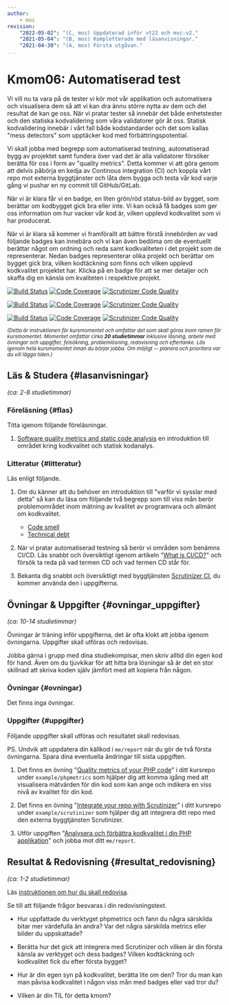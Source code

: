 ```yaml
---
author:
    - mos
revision:
    "2022-05-02": "(C, mos) Uppdaterad inför vt22 och mvc-v2."
    "2021-05-04": "(B, mos) Kompletterade med läsanvisningar."
    "2021-04-30": "(A, mos) Första utgåvan."
...
```

Kmom06: Automatiserad test
==================================

Vi vill nu ta vara på de tester vi kör mot vår applikation och automatisera och visualisera dem så att vi kan dra ännu större nytta av dem och det resultat de kan ge oss. När vi pratar tester så innebär det både enhetstester och den statiska kodvalidering som våra validatorer gör åt oss. Statisk kodvalidering innebär i vårt fall både kodstandarder och det som kallas "mess detectors" som upptäcker kod med förbättringspotential.

Vi skall jobba med begrepp som automatiserad testning, automatiserad bygg av projektet samt fundera över vad det är alla validatorer försöker berätta för oss i form av "quality metrics". Detta kommer vi att göra genom att delvis påbörja en kedja av Continous integration (CI) och koppla vårt repo mot externa byggtjänster och låta dem bygga och testa vår kod varje gång vi pushar en ny commit till GitHub/GitLab.

När vi är klara får vi en badge, en liten grön/röd status-bild av bygget, som berättar om kodbygget gick bra eller inte. Vi kan också få badges som ger oss information om hur vacker vår kod är, vilken upplevd kodkvalitet som vi har producerat.

När vi är klara så kommer vi framförallt att bättre förstå innebörden av vad följande badges kan innebära och vi kan även bedöma om de eventuellt berättar något om ordning och reda samt kodkvaliteten i det projekt som de representerar. Nedan badges representerar olika projekt och berättar om bygget gick bra, vilken kodtäckning som finns och vilken upplevd kodkvalitet projektet har. Klicka på en badge för att se mer detaljer och skaffa dig en känsla om kvaliteten i respektive projekt.

[![Build Status](https://scrutinizer-ci.com/g/canax/router/badges/build.png?b=master)](https://scrutinizer-ci.com/g/canax/router/build-status/master) [![Code Coverage](https://scrutinizer-ci.com/g/canax/router/badges/coverage.png?b=master)](https://scrutinizer-ci.com/g/canax/router/?branch=master) [![Scrutinizer Code Quality](https://scrutinizer-ci.com/g/canax/router/badges/quality-score.png?b=master)](https://scrutinizer-ci.com/g/canax/router/?branch=master)

[![Build Status](https://scrutinizer-ci.com/g/canax/database/badges/build.png?b=master)](https://scrutinizer-ci.com/g/canax/database/build-status/master) [![Code Coverage](https://scrutinizer-ci.com/g/canax/database/badges/coverage.png?b=master)](https://scrutinizer-ci.com/g/canax/database/?branch=master) [![Scrutinizer Code Quality](https://scrutinizer-ci.com/g/canax/database/badges/quality-score.png?b=master)](https://scrutinizer-ci.com/g/canax/database/?branch=master)

[![Build Status](https://scrutinizer-ci.com/g/mosbth/cimage/badges/build.png?b=master)](https://scrutinizer-ci.com/g/mosbth/cimage/build-status/master) [![Code Coverage](https://scrutinizer-ci.com/g/mosbth/cimage/badges/coverage.png?b=master)](https://scrutinizer-ci.com/g/mosbth/cimage/?branch=master) [![Scrutinizer Code Quality](https://scrutinizer-ci.com/g/mosbth/cimage/badges/quality-score.png?b=master)](https://scrutinizer-ci.com/g/mosbth/cimage/?branch=master)

<!-- more -->

<small><i>(Detta är instruktionen för kursmomentet och omfattar det som skall göras inom ramen för kursmomentet. Momentet omfattar cirka **20 studietimmar** inklusive läsning, arbete med övningar och uppgifter, felsökning, problemlösning, redovisning och eftertanke. Läs igenom hela kursmomentet innan du börjar jobba. Om möjligt -- planera och prioritera var du vill lägga tiden.)</i></small>



Läs & Studera  {#lasanvisningar}
---------------------------------

*(ca: 2-8 studietimmar)*



### Föreläsning {#flas}

Titta igenom följande föreläsningar.

1. [Software quality metrics and static code analysis](./../forelasning/quality) en introduktion till området kring kodkvalitet och statisk kodanalys.

<!--
Se igenom föreläsningen om den har rätt fokus, gör en uppdatering.
Knyt ihop med (en uppdaterad variant av) föreläsningen om kvalitetsaspekter på oo programmering.

Förenkla och håll ett fokus kring fyra C:n för att komma igång med kodkvalitet.
* Cyclomatic complexity
* Cohesion (LCOM)
* Coupling (Afferent and Efferent)
* Coverage

Något om CI/CD? Locka till kursen i trean?
Något om olika typer av buildysystem?
-->



### Litteratur  {#litteratur}

Läs enligt följande.

1. Om du känner att du behöver en introduktion till "varför vi sysslar med detta" så kan du läsa om följande två begrepp som till viss mån berör problemområdet inom mätning av kvalitet av programvara och allmänt om kodkvalitet.

    * [Code smell](https://en.wikipedia.org/wiki/Code_smell)
    * [Technical debt](https://en.wikipedia.org/wiki/Technical_debt)

1. När vi pratar automatiserad testning så berör vi områden som benämns CI/CD. Läs snabbt och översiktligt igenom artikeln "[What is CI/CD?](https://www.redhat.com/en/topics/devops/what-is-ci-cd)" och försök ta reda på vad termen CD och vad termen CD står för.

1. Bekanta dig snabbt och översiktligt med byggtjänsten [Scrutinizer CI](https://scrutinizer-ci.com/), du kommer använda den i uppgifterna.



Övningar & Uppgifter  {#ovningar_uppgifter}
-------------------------------------------

*(ca: 10-14 studietimmar)*

Övningar är träning inför uppgifterna, det är ofta klokt att jobba igenom övningarna. Uppgifter skall utföras och redovisas.

Jobba gärna i grupp med dina studiekompisar, men skriv alltid din egen kod för hand. Även om du tjuvkikar för att hitta bra lösningar så är det en stor skillnad att skriva koden själv jämfört med att kopiera från någon.



### Övningar {#ovningar}

Det finns inga övningar.

<!--
Jobba igenom övningarna, de förbereder dig inför uppgifterna.

* Artikeln "[Integrera din packagist modul med verktyg för automatisk test och validering](kunskap/integrera-din-packagist-modul-med-verktyg-for-automatisk-test-och-validering)" visar hur man kan integrera en PHP modul eller applikation mot ett par externa bygg och kvalitetstjänster, däribland Travis CI och Scrutinizer CI. Artikeln innehåller även videomaterial. Artikeln har ett par år på nacken men användes senaste hösten 2020 i undervisningen i kursen ramverk1. Du behöver inte utföra det som står i artikeln utan den är mer tänkt som exempel för att visa hur det fungerar så det räcker med att lsäa igenom artikeln och fokusera på Travis och Scrutinizer samt se på de videorna vid behov.

Eventuellt byt ut ovan äldre artikel. Kanske spela in nya videor eller nåt annat...
-->



### Uppgifter {#uppgifter}

Följande uppgifter skall utföras och resultatet skall redovisas.

PS. Undvik att uppdatera din källkod i `me/report` när du gör de två första övningarna. Spara dina eventuella ändringar till sista uppgiften.

1. Det finns en övning "[Quality metrics of your PHP code](https://github.com/dbwebb-se/mvc/tree/main/example/phpmetrics)" i ditt kursrepo under `example/phpmetrics` som hjälper dig att komma igång med att visualisera mätvärden för din kod som kan ange och indikera en viss nivå av kvalitet för din kod.

1. Det finns en övning "[Integrate your repo with Scrutinizer](https://github.com/dbwebb-se/mvc/tree/main/example/scrutinizer)" i ditt kursrepo under `example/scrutinizer` som hjälper dig att integrera ditt repo med den externa byggtjänsten Scrutinizer.

1. Utför uppgiften "[Analysera och förbättra kodkvalitet i din PHP applikation](uppgift/analysera-och-forbattra-kodkvalitet-i-din-php-applikation)" och jobba mot ditt `me/report`.

<!--
Integrera phpmetrics med phpunit så att man ser en rapport.

Fixa test mot din Symfony Controller och din Symfony Application.

Om test mot databas använd .env.test

.env.scrutinizer

CI flöde, GitHub Actions?
-->



Resultat & Redovisning  {#resultat_redovisning}
-----------------------------------------------

*(ca: 1-2 studietimmar)*

Läs [instruktionen om hur du skall redovisa](./../redovisa).

Se till att följande frågor besvaras i din redovisningstext.

* Hur uppfattade du verktyget phpmetrics och fann du några särskilda bitar mer värdefulla än andra? Var det några särskilda metrics eller bilder du uppskattade?

* Berätta hur det gick att integrera med Scrutinizer och vilken är din första känsla av verktyget och dess badges? Vilken kodtäckning och kodkvalitet fick du efter första bygget?

* Hur är din egen syn på kodkvalitet, berätta lite om den? Tror du man kan man påvisa kodkvalitet i någon viss mån med badges eller vad tror du?

* Vilken är din TIL för detta kmom?
